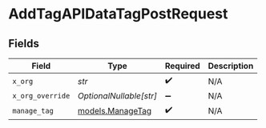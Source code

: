 # AddTagAPIDataTagPostRequest


## Fields

| Field                                      | Type                                       | Required                                   | Description                                |
| ------------------------------------------ | ------------------------------------------ | ------------------------------------------ | ------------------------------------------ |
| `x_org`                                    | *str*                                      | :heavy_check_mark:                         | N/A                                        |
| `x_org_override`                           | *OptionalNullable[str]*                    | :heavy_minus_sign:                         | N/A                                        |
| `manage_tag`                               | [models.ManageTag](../models/managetag.md) | :heavy_check_mark:                         | N/A                                        |